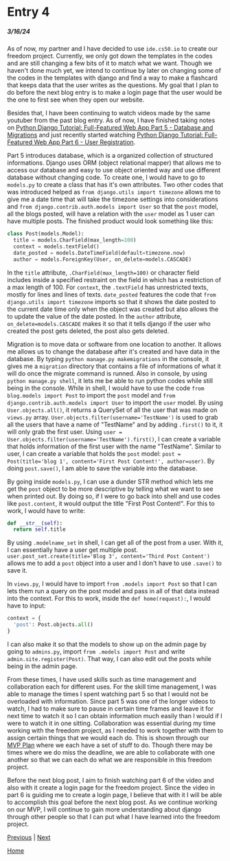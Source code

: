 # Entry 4
##### 3/16/24

As of now, my partner and I have decided to use `ide.cs50.io` to create our freedom project. Currently, we only got down the templates in the codes and are still changing a few bits of it to match what we want. Though we haven't done much yet, we intend to continue by later on changing some of the codes in the templates with django and find a way to make a flashcard that keeps data that the user writes as the questions. My goal that I plan to do before the next blog entry is to make a login page that the user would be the one to first see when they open our website.

Besides that, I have been continuing to watch videos made by the same youtuber from the past blog entry. As of now, I have finished taking notes on [Python Django Tutorial: Full-Featured Web App Part 5 - Database and Migrations](https://www.youtube.com/watch?v=aHC3uTkT9r8&list=PL-osiE80TeTtoQCKZ03TU5fNfx2UY6U4p&index=5) and just recently started watching [Python Django Tutorial: Full-Featured Web App Part 6 - User Registration](https://www.youtube.com/watch?v=q4jPR-M0TAQ&list=PL-osiE80TeTtoQCKZ03TU5fNfx2UY6U4p&index=6).

Part 5 introduces database, which is a organized collection of structured informations. Django uses ORM (object relational mapper) that allows me to access our database and easy to use object oriented way and use different database without changing code. To create one, I would have to go to `models.py` to create a class that has it's own attributes. Two other codes that was introduced helped as `from django.utils import timezone` allows me to give me a date time that will take the timezone settings into considerations and `from django.contrib.auth.models import User` so that the `post` model, all the blogs posted, will have a relation with the `user` model as 1 user can have multiple posts. The finished product would look something like this:

```python
class Post(models.Model):
  title = models.CharField(max_length=100)
  context = models.textField()
  date_posted = models.DateTimeField(default=timezone.now)
  author = models.ForeignKey(User, on_delete=models.CASCADE)
```

In the `title` attribute, `.CharField(max_length=100)` or character field includes inside a specified restraint on the field in which has a restriction of a max length of 100. For `context`, the `.textField` has unrestricted texts, mostly for lines and lines of texts. `date_posted` features the code that `from django.utils import timezone` imports so that it shows the date posted to the current date time only when the object was created but also allows the to update the value of the date posted. In the `author` attribute, `on_delete=models.CASCADE` makes it so that it tells django if the user who created the post gets deleted, the post also gets deleted.

Migration is to move data or software from one location to another. It allows me allows us to change the database after it's created and have data in the database. By typing `python manage.py makemigrations` in the console, it gives me a `migration` directory that contains a file of informations of what it will do once the migrate command is runned. Also in console, by using `python manage.py shell`, it lets me be able to run python codes while still being in the console. While in shell, I would have to use the code `from blog.models import Post` to import the `post` model and `from django.contrib.auth.models import User` to import the `user` model. By using `User.objects.all()`, it returns a QuerySet of all the user that was made on `views.py` array. `User.objects.filter(username='TestName')` is used to grab all the users that have a name of "TestName" and by adding `.first()` to it, it will only grab the first user. Using `user = User.objects.filter(username='TestName').first()`, I can create a variable that holds information of the first user with the name "TestName". Similar to user, I can create a variable that holds the `post` model: `post = Post(title='blog 1', content='First Post Content!', author=user)`. By doing `post.save()`, I am able to save the variable into the database.

By going inside `models.py`, I can use a dunder STR method which lets me get the `post` object to be more descriptive by telling what we want to see when printed out. By doing so, if I were to go back into shell and use codes like `post.content`, it would output the title "First Post Content!". For this to work, I would have to write:

```python
def __str__(self):
  return self.title
```

By using `.modelname_set` in shell, I can get all of the post from a user. With it, I can essentially have a user get multiple post. `user.post_set.create(title='Blog 3', content='Third Post Content')` allows me to add a `post` object into a user and I don't have to use `.save()` to save it.

In `views.py`, I would have to import `from .models import Post` so that I can lets them run a query on the post model and pass in all of that data instead into the context. For this to work, inside the `def home(request):`, I would have to input:

```python
context = {
  'post': Post.objects.all()
}
```

I can also make it so that the models to show up on the admin page by going to `admins.py`, import `from .models import Post` and write `admin.site.register(Post)`. That way, I can also edit out the posts while being in the admin page.

From these times, I have used skills such as time management and collaboration each for different uses. For the skill time management, I was able to manage the times I spent watching part 5 so that I would not be overloaded with information. Since part 5 was one of the longer videos to watch, I had to make sure to pause in certain time frames and leave it for next time to watch it so I can obtain information much easily than I would if I were to watch it in one sitting. Collaboration was essential during my time working with the freedom project, as I needed to work together with them to assign certain things that we would each do. This is shown through our [MVP Plan](https://docs.google.com/document/d/1raf44sz5qGoUqUhA-P41l--Wilclcsa8TNu88fFAp2I/edit?usp=sharing) where we each have a set of stuff to do. Though there may be times where we do miss the deadline, we are able to collaborate with one another so that we can each do what we are responsible in this freedom project.

Before the next blog post, I aim to finish watching part 6 of the video and also with it create a login page for the freedom project. Since the video in part 6 is guiding me to create a login page, I believe that with it I will be able to accomplish this goal before the next blog post. As we continue working on our MVP, I will continue to gain more understanding about django through other people so that I can put what I have learned into the freedom project.

[Previous](entry03.md) | [Next](entry05.md)

[Home](../README.md)
